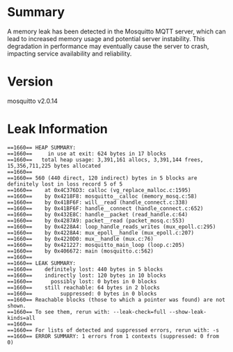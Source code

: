 # Summary
A memory leak has been detected in the Mosquitto MQTT server, which can lead to increased memory usage and potential server instability. This degradation in performance may eventually cause the server to crash, impacting service availability and reliability.

# Version
mosquitto v2.0.14

# Leak Information
```
==1660== HEAP SUMMARY:
==1660==     in use at exit: 624 bytes in 17 blocks
==1660==   total heap usage: 3,391,161 allocs, 3,391,144 frees, 15,356,711,225 bytes allocated
==1660== 
==1660== 560 (440 direct, 120 indirect) bytes in 5 blocks are definitely lost in loss record 5 of 5
==1660==    at 0x4C376D3: calloc (vg_replace_malloc.c:1595)
==1660==    by 0x4218F8: mosquitto__calloc (memory_mosq.c:58)
==1660==    by 0x41BF6F: will__read (handle_connect.c:338)
==1660==    by 0x41BF6F: handle__connect (handle_connect.c:652)
==1660==    by 0x432E8C: handle__packet (read_handle.c:64)
==1660==    by 0x4287A9: packet__read (packet_mosq.c:553)
==1660==    by 0x4228A4: loop_handle_reads_writes (mux_epoll.c:295)
==1660==    by 0x4228A4: mux_epoll__handle (mux_epoll.c:207)
==1660==    by 0x4220D0: mux__handle (mux.c:76)
==1660==    by 0x421227: mosquitto_main_loop (loop.c:205)
==1660==    by 0x406672: main (mosquitto.c:562)
==1660== 
==1660== LEAK SUMMARY:
==1660==    definitely lost: 440 bytes in 5 blocks
==1660==    indirectly lost: 120 bytes in 10 blocks
==1660==      possibly lost: 0 bytes in 0 blocks
==1660==    still reachable: 64 bytes in 2 blocks
==1660==         suppressed: 0 bytes in 0 blocks
==1660== Reachable blocks (those to which a pointer was found) are not shown.
==1660== To see them, rerun with: --leak-check=full --show-leak-kinds=all
==1660== 
==1660== For lists of detected and suppressed errors, rerun with: -s
==1660== ERROR SUMMARY: 1 errors from 1 contexts (suppressed: 0 from 0)
```